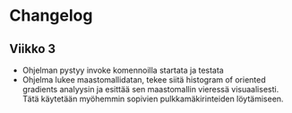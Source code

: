# Changelog

## Viikko 3

- Ohjelman pystyy invoke komennoilla startata ja testata
- Ohjelma lukee maastomallidatan, tekee siitä histogram of oriented gradients analyysin ja esittää sen maastomallin vieressä visuaalisesti. Tätä käytetään myöhemmin sopivien pulkkamäkirinteiden löytämiseen.
